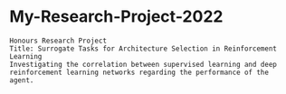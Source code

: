 # My-Research-Project-2022
    Honours Research Project 
    Title: Surrogate Tasks for Architecture Selection in Reinforcement Learning
    Investigating the correlation between supervised learning and deep reinforcement learning networks regarding the performance of the agent. 

